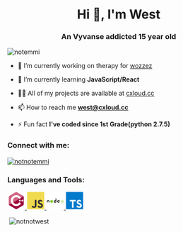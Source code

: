 <h1 align="center">Hi 👋, I'm West</h1>
<h3 align="center">An Vyvanse addicted 15 year old</h3>

<p align="left"> <img src="https://komarev.com/ghpvc/?username=notemmi&label=views&color=df34c3&style=flat-square" alt="notemmi" /> </p>


- 🔭 I’m currently working on therapy for [wozzez](https://github.com/wozniak)

- 🌱 I’m currently learning **JavaScript/React**

- 👨‍💻 All of my projects are available at [cxloud.cc](cxloud.cc)

- 📫 How to reach me **west@cxloud.cc**

- ⚡ Fun fact **I've coded since 1st Grade(python 2.7.5)**

<h3 align="left">Connect with me:</h3>
<p align="left">
<a href="https://twitter.com/notnotwest" target="blank"><img align="center" src="https://raw.githubusercontent.com/rahuldkjain/github-profile-readme-generator/master/src/images/icons/Social/twitter.svg" alt="notnotemmi" height="30" width="40" /></a>
</p>

<h3 align="left">Languages and Tools:</h3>
<p align="left"> <a href="https://www.w3schools.com/cpp/" target="_blank"> <img src="https://raw.githubusercontent.com/devicons/devicon/master/icons/cplusplus/cplusplus-original.svg" alt="cplusplus" width="40" height="40"/> </a> <a href="https://developer.mozilla.org/en-US/docs/Web/JavaScript" target="_blank"> <img src="https://raw.githubusercontent.com/devicons/devicon/master/icons/javascript/javascript-original.svg" alt="javascript" width="40" height="40"/> </a> </a> <a href="https://nodejs.org" target="_blank"> <img src="https://raw.githubusercontent.com/devicons/devicon/master/icons/nodejs/nodejs-original-wordmark.svg" alt="nodejs" width="40" height="40"/> </a> <a href="https://www.typescriptlang.org/" target="_blank"> <img src="https://raw.githubusercontent.com/devicons/devicon/master/icons/typescript/typescript-original.svg" alt="typescript" width="40" height="40"/> </a> </p>

<p>&nbsp;<img align="center" src="https://github-readme-stats.vercel.app/api?username=notnotwest&show_icons=true&title_color=df34c3&text_color=424242&bg_color=ffffff&locale=en" alt="notnotwest" /></p>
